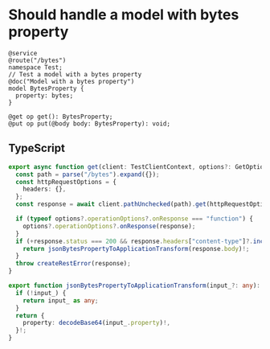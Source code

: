 # Should handle a model with bytes property

```tsp
@service
@route("/bytes")
namespace Test;
// Test a model with a bytes property
@doc("Model with a bytes property")
model BytesProperty {
  property: bytes;
}

@get op get(): BytesProperty;
@put op put(@body body: BytesProperty): void;
```

## TypeScript

```ts src/api/testClientOperations.ts function get
export async function get(client: TestClientContext, options?: GetOptions): Promise<BytesProperty> {
  const path = parse("/bytes").expand({});
  const httpRequestOptions = {
    headers: {},
  };
  const response = await client.pathUnchecked(path).get(httpRequestOptions);

  if (typeof options?.operationOptions?.onResponse === "function") {
    options?.operationOptions?.onResponse(response);
  }
  if (+response.status === 200 && response.headers["content-type"]?.includes("application/json")) {
    return jsonBytesPropertyToApplicationTransform(response.body)!;
  }
  throw createRestError(response);
}
```

```ts src/models/internal/serializers.ts function jsonBytesPropertyToApplicationTransform
export function jsonBytesPropertyToApplicationTransform(input_?: any): BytesProperty {
  if (!input_) {
    return input_ as any;
  }
  return {
    property: decodeBase64(input_.property)!,
  }!;
}
```
